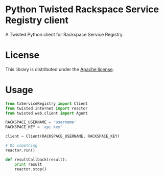 # Python Twisted Rackspace Service Registry client

A Twisted Python client for Rackspace Service Registry.

# License

This library is distributed under the [Apache license](http://www.apache.org/licenses/LICENSE-2.0.html).

# Usage

```Python
from txServiceRegistry import Client
from twisted.internet import reactor
from twisted.web.client import Agent

RACKSPACE_USERNAME = 'username'
RACKSPACE_KEY = 'api key'

client = Client(RACKSPACE_USERNAME, RACKSPACE_KEY)

# Do something
reactor.run()

def resultCallback(result):
    print result
    reactor.stop()
```
